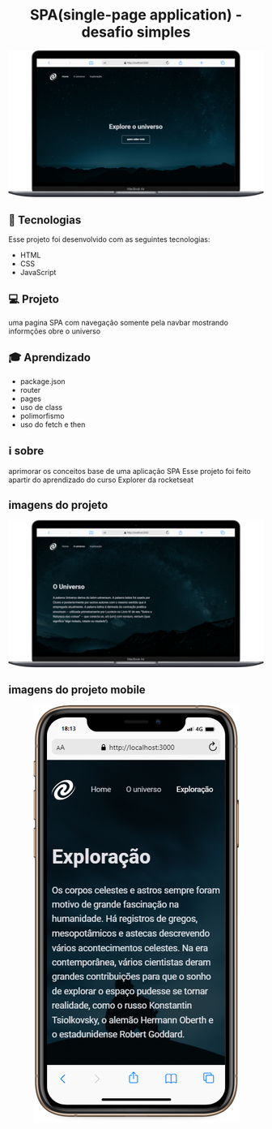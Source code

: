 <h1 align="center">SPA(single-page application) - desafio simples
</h1>
<img alt="jodo da memoria" src="./project/desktop.png">

## 🚀 Tecnologias

Esse projeto foi desenvolvido com as seguintes tecnologias:

- HTML
- CSS
- JavaScript


## 💻 Projeto

uma pagina SPA com navegação somente pela navbar mostrando informções obre o universo

## 🎓 Aprendizado

- package.json
- router
- pages
- uso de class
- polimorfismo
- uso do fetch e then

## ℹ️ sobre
aprimorar os conceitos base de uma aplicação SPA
Esse projeto foi feito apartir do aprendizado do curso Explorer da rocketseat

## imagens do projeto

<div align="center" >
 <img alt="jodo da memoria" style="min-width:200;max-width:300" src="./project/desktop2.png"  />
</div>

## imagens do projeto mobile

<div align="center" >
 <img alt="jodo da memoria" style="min-width:200;max-width:300" src="./project/mobile.png"  />
</div>


